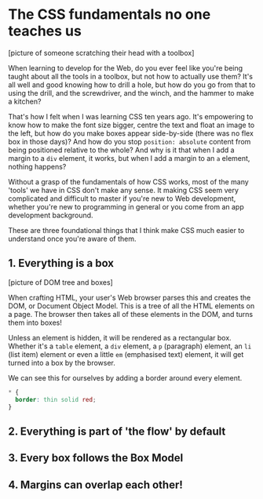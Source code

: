 # The CSS fundamentals no one teaches us

[picture of someone scratching their head with a toolbox]

When learning to develop for the Web, do you ever feel like you're being taught about all the tools in a toolbox, but not how to actually use them? It's all well and good knowing how to drill a hole, but how do you go from that to using the drill, and the screwdriver, and the winch, and the hammer to make a kitchen?

That's how I felt when I was learning CSS ten years ago. It's empowering to know how to make the font size bigger, centre the text and float an image to the left, but how do you make boxes appear side-by-side (there was no flex box in those days)? And how do you stop `position: absolute` content from being positioned relative to the whole? And why is it that when I add a margin to a `div` element, it works, but when I add a margin to an `a` element, nothing happens?

Without a grasp of the fundamentals of how CSS works, most of the many 'tools' we have in CSS don't make any sense. It making CSS seem very complicated and difficult to master if you're new to Web development, whether you're new to programming in general or you come from an app development background.

These are three foundational things that I think make CSS much easier to understand once you're aware of them.

## 1. Everything is a box

[picture of DOM tree and boxes]

When crafting HTML, your user's Web browser parses this and creates the DOM, or Document Object Model. This is a tree of all the HTML elements on a page. The browser then takes all of these elements in the DOM, and turns them into boxes!

Unless an element is hidden, it will be rendered as a rectangular box. Whether it's a `table` element, a `div` element, a `p` (paragraph) element, an `li` (list item) element or even a little `em` (emphasised text) element, it will get turned into a box by the browser.

We can see this for ourselves by adding a border around every element.

```css
* {
  border: thin solid red;
}
```

## 2. Everything is part of 'the flow' by default

## 3. Every box follows the Box Model

## 4. Margins can overlap each other!
